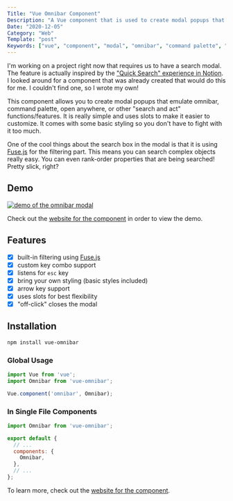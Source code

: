 ```yaml
---
Title: "Vue Omnibar Component"
Description: "A Vue component that is used to create modal popups that emulate omnibar, command palette, open anywhere, or other search functions/features"
Date: "2020-12-05"
Category: "Web"
Template: "post"
Keywords: ["vue", "component", "modal", "omnibar", "command palette", "open anywhere"]
---
```


I'm working on a project right now that requires us to have a search modal. The feature is actually inspired by the ["Quick Search" experience in Notion](https://www.notion.so/Searching-with-Quick-Find-af945b6e69b64437afba2d143e4b546f). I looked around for a component that was already created that would do this for me. I couldn't find one, so I wrote my own!

This component allows you to create modal popups that emulate omnibar, command palette, open anywhere, or other "search and act" functions/features. It is really simple and uses slots to make it easier to customize. It comes with some basic styling so you don't have to fight with it too much.

One of the cool things about the search box in the modal is that it is using [Fuse.js](https://fusejs.io/) for the filtering part. This means you can search complex objects really easy. You can even rank-order properties that are being searched! Pretty slick, right?

## Demo

<div class="center">
  <a href="https://james2doyle.github.io/vue-omnibar" target="_blank" title="demo of the omnibar modal"><img src="https://james2doyle.github.io/vue-omnibar/demo.gif" alt="demo of the omnibar modal"></a>
</div>

Check out the [website for the component](https://james2doyle.github.io/vue-omnibar) in order to view the demo.

## Features

- [x] built-in filtering using [Fuse.js](https://fusejs.io/)
- [x] custom key combo support
- [x] listens for `esc` key
- [x] bring your own styling (basic styles included)
- [x] arrow key support
- [x] uses slots for best flexibility
- [x] "off-click" closes the modal

## Installation

```bash
npm install vue-omnibar
```

### Global Usage

```js
import Vue from 'vue';
import Omnibar from 'vue-omnibar';

Vue.component('omnibar', Omnibar);
```

### In Single File Components

```js
import Omnibar from 'vue-omnibar';

export default {
  // ...
  components: {
    Omnibar,
  },
  // ...
};
```

To learn more, check out the [website for the component](https://james2doyle.github.io/vue-omnibar).
